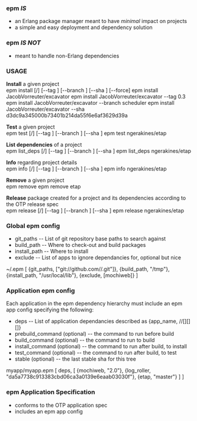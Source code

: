 ### epm _IS_
* an Erlang package manager meant to have _minimal_ impact on projects
* a simple and easy deployment and dependency solution

### epm _IS NOT_
* meant to handle non-Erlang dependencies

### USAGE

__Install__ a given project  
	epm install [<user>/]<project> [--tag <tag>] [--branch <branch>] [--sha <sha>] [--force]
	epm install JacobVorreuter/excavator
	epm install JacobVorreuter/excavator --tag 0.3
	epm install JacobVorreuter/excavator --branch scheduler
	epm install JacobVorreuter/excavator --sha d3dc9a345000b73401b214da55f6e6af3629d39a

__Test__ a given project  
	epm test [<user>/]<project> [--tag <tag>] [--branch <branch>] [--sha <sha>]
	epm test ngerakines/etap

__List dependencies__ of a project  
	epm list_deps [<user>/]<project> [--tag <tag>] [--branch <branch>] [--sha <sha>]
	epm list_deps ngerakines/etap

__Info__ regarding project details  
	epm info [<user>/]<project> [--tag <tag>] [--branch <branch>] [--sha <sha>]
	epm info ngerakines/etap

__Remove__ a given project  
	epm remove <project>
	epm remove etap

__Release__ package created for a project and its dependencies according to the OTP release spec  
	epm release [<user>/]<project> [--tag <tag>] [--branch <branch>] [--sha <sha>]
	epm release ngerakines/etap

### Global epm config

* git_paths -- List of git repository base paths to search against
* build_path -- Where to check-out and build packages
* install_path -- Where to install
* exclude -- List of apps to ignore dependancies for, optional but nice

~/.epm
	[
		{git_paths, ["git://github.com/<user>/<project>.git"]},
		{build_path, "/tmp"},
		{install_path, "/usr/local/lib"},
		{exclude, [mochiweb]}
	]

### Application epm config

Each application in the epm dependency hierarchy must include an epm app config specifying the following:
* deps -- List of application dependancies described as {app_name, <user>/<project>/[<tag>][<branch>][<sha>]}
* prebuild_command (optional) -- the command to run before build
* build_command (optional) -- the command to run to build
* install_command (optional) -- the command to run after build, to install
* test_command (optional) -- the command to run after build, to test
* stable (optional) -- the last stable sha for this tree

myapp/myapp.epm
	[
		deps, [
			{mochiweb, "2.0"},
			{log_roller, "da5a7738c913383cbd06ca3a0139e6eaab03030f"},
			{etap, "master"}
		]
	]

### epm Application Specification
* conforms to the OTP application spec
* includes an epm app config